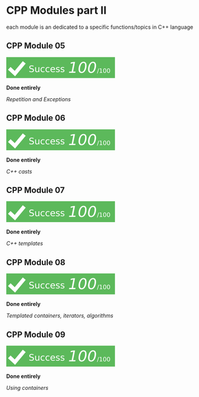# CPP Modules part II
each module is an dedicated to a specific functions/topics in C++ language

## CPP Module 05
![CPP Module 05 Score](https://github.com/souelgha/CPP00_CPP04/blob/main/grade.svg)

**Done entirely**

*Repetition and Exceptions*

## CPP Module 06
![CPP Module 06 Score](https://github.com/souelgha/CPP00_CPP04/blob/main/grade.svg)

**Done entirely**

*C++ casts*

## CPP Module 07
![CPP Module 07 Score](https://github.com/souelgha/CPP00_CPP04/blob/main/grade.svg)

**Done entirely**

*C++ templates*

## CPP Module 08
![CPP Module 09 Score](https://github.com/souelgha/CPP00_CPP04/blob/main/grade.svg)

**Done entirely**

*Templated containers, iterators, algorithms*

## CPP Module 09
![CPP Module 09 Score](https://github.com/souelgha/CPP00_CPP04/blob/main/grade.svg)

**Done entirely**

*Using containers*
